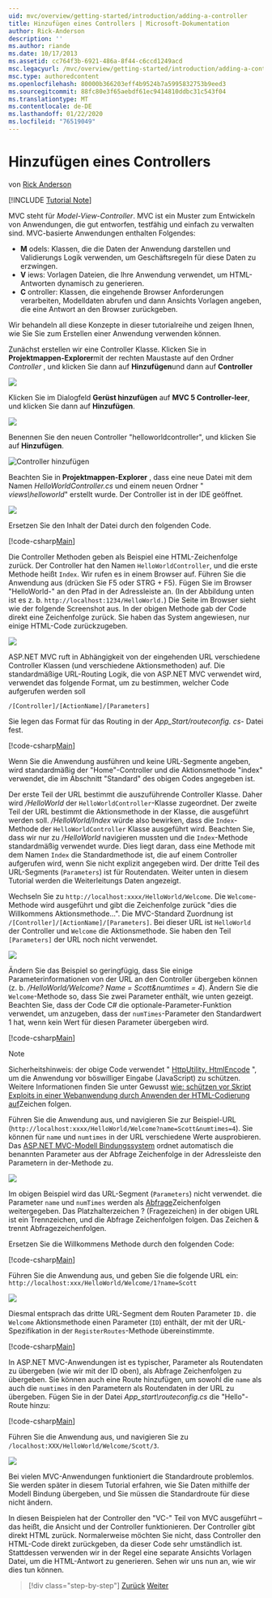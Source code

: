 ```yaml
---
uid: mvc/overview/getting-started/introduction/adding-a-controller
title: Hinzufügen eines Controllers | Microsoft-Dokumentation
author: Rick-Anderson
description: ''
ms.author: riande
ms.date: 10/17/2013
ms.assetid: cc764f3b-6921-486a-8f44-c6ccd1249acd
msc.legacyurl: /mvc/overview/getting-started/introduction/adding-a-controller
msc.type: authoredcontent
ms.openlocfilehash: 80000b366203eff4b9524b7a5995832753b9eed3
ms.sourcegitcommit: 88fc80e3f65aebdf61ec9414810ddbc31c543f04
ms.translationtype: MT
ms.contentlocale: de-DE
ms.lasthandoff: 01/22/2020
ms.locfileid: "76519049"
---
```

# <a name="adding-a-controller"></a>Hinzufügen eines Controllers

von [Rick Anderson]((https://twitter.com/RickAndMSFT))

[!INCLUDE [Tutorial Note](index.md)]

MVC steht für *Model-View-Controller*. MVC ist ein Muster zum Entwickeln von Anwendungen, die gut entworfen, testfähig und einfach zu verwalten sind. MVC-basierte Anwendungen enthalten Folgendes:

- **M** odels: Klassen, die die Daten der Anwendung darstellen und Validierungs Logik verwenden, um Geschäftsregeln für diese Daten zu erzwingen.
- **V** iews: Vorlagen Dateien, die Ihre Anwendung verwendet, um HTML-Antworten dynamisch zu generieren.
- **C** ontroller: Klassen, die eingehende Browser Anforderungen verarbeiten, Modelldaten abrufen und dann Ansichts Vorlagen angeben, die eine Antwort an den Browser zurückgeben.

Wir behandeln all diese Konzepte in dieser tutorialreihe und zeigen Ihnen, wie Sie Sie zum Erstellen einer Anwendung verwenden können.

Zunächst erstellen wir eine Controller Klasse. Klicken Sie in **Projektmappen-Explorer**mit der rechten Maustaste auf den Ordner *Controller* , und klicken Sie dann auf **Hinzufügen**und dann auf **Controller**

![](adding-a-controller/_static/image1.png)

Klicken Sie im Dialogfeld **Gerüst hinzufügen** auf **MVC 5 Controller-leer**, und klicken Sie dann auf **Hinzufügen**.

![](adding-a-controller/_static/image2.png)  

Benennen Sie den neuen Controller "helloworldcontroller", und klicken Sie auf **Hinzufügen**.

![Controller hinzufügen](adding-a-controller/_static/image3.png)

Beachten Sie in **Projektmappen-Explorer** , dass eine neue Datei mit dem Namen *HelloWorldController.cs* und einem neuen Ordner " *views\helloworld*" erstellt wurde. Der Controller ist in der IDE geöffnet.

![](adding-a-controller/_static/image4.png)

Ersetzen Sie den Inhalt der Datei durch den folgenden Code.

[!code-csharp[Main](adding-a-controller/samples/sample1.cs)]

Die Controller Methoden geben als Beispiel eine HTML-Zeichenfolge zurück. Der Controller hat den Namen `HelloWorldController`, und die erste Methode heißt `Index`. Wir rufen es in einem Browser auf. Führen Sie die Anwendung aus (drücken Sie F5 oder STRG + F5). Fügen Sie im Browser &quot;HelloWorld-&quot; an den Pfad in der Adressleiste an. (In der Abbildung unten ist es z. b. `http://localhost:1234/HelloWorld.`) Die Seite im Browser sieht wie der folgende Screenshot aus. In der obigen Methode gab der Code direkt eine Zeichenfolge zurück. Sie haben das System angewiesen, nur einige HTML-Code zurückzugeben.

![](adding-a-controller/_static/image5.png)

ASP.NET MVC ruft in Abhängigkeit von der eingehenden URL verschiedene Controller Klassen (und verschiedene Aktionsmethoden) auf. Die standardmäßige URL-Routing Logik, die von ASP.NET MVC verwendet wird, verwendet das folgende Format, um zu bestimmen, welcher Code aufgerufen werden soll

`/[Controller]/[ActionName]/[Parameters]`

Sie legen das Format für das Routing in der *App\_Start/routeconfig. cs-* Datei fest.

[!code-csharp[Main](adding-a-controller/samples/sample2.cs?highlight=7-8)]

Wenn Sie die Anwendung ausführen und keine URL-Segmente angeben, wird standardmäßig der "Home"-Controller und die Aktionsmethode "index" verwendet, die im Abschnitt "Standard" des obigen Codes angegeben ist.

Der erste Teil der URL bestimmt die auszuführende Controller Klasse. Daher wird */HelloWorld* der `HelloWorldController`-Klasse zugeordnet. Der zweite Teil der URL bestimmt die Aktionsmethode in der Klasse, die ausgeführt werden soll. */HelloWorld/Index* würde also bewirken, dass die `Index`-Methode der `HelloWorldController` Klasse ausgeführt wird. Beachten Sie, dass wir nur zu */HelloWorld* navigieren mussten und die `Index`-Methode standardmäßig verwendet wurde. Dies liegt daran, dass eine Methode mit dem Namen `Index` die Standardmethode ist, die auf einem Controller aufgerufen wird, wenn Sie nicht explizit angegeben wird. Der dritte Teil des URL-Segments (`Parameters`) ist für Routendaten. Weiter unten in diesem Tutorial werden die Weiterleitungs Daten angezeigt.

Wechseln Sie zu `http://localhost:xxxx/HelloWorld/Welcome`. Die `Welcome`-Methode wird ausgeführt und gibt die Zeichenfolge zurück &quot;dies die Willkommens Aktionsmethode...&quot;. Die MVC-Standard Zuordnung ist `/[Controller]/[ActionName]/[Parameters]`. Bei dieser URL ist `HelloWorld` der Controller und `Welcome` die Aktionsmethode. Sie haben den Teil `[Parameters]` der URL noch nicht verwendet.

![](adding-a-controller/_static/image6.png)

Ändern Sie das Beispiel so geringfügig, dass Sie einige Parameterinformationen von der URL an den Controller übergeben können (z. b. */HelloWorld/Welcome? Name = Scott&amp;numtimes = 4*). Ändern Sie die `Welcome`-Methode so, dass Sie zwei Parameter enthält, wie unten gezeigt. Beachten Sie, dass der Code C# die optionale-Parameter-Funktion verwendet, um anzugeben, dass der `numTimes`-Parameter den Standardwert 1 hat, wenn kein Wert für diesen Parameter übergeben wird.

[!code-csharp[Main](adding-a-controller/samples/sample3.cs)]

> [!NOTE]
> Sicherheitshinweis: der obige Code verwendet " [HttpUtility. HtmlEncode](https://msdn.microsoft.com/library/ee360286(v=vs.110).aspx) ", um die Anwendung vor böswilliger Eingabe (JavaScript) zu schützen. Weitere Informationen finden Sie unter Gewusst [wie: schützen vor Skript Exploits in einer Webanwendung durch Anwenden der HTML-Codierung auf](https://msdn.microsoft.com/library/a2a4yykt(v=vs.100).aspx)Zeichen folgen.

 Führen Sie die Anwendung aus, und navigieren Sie zur Beispiel-URL (`http://localhost:xxxx/HelloWorld/Welcome?name=Scott&numtimes=4`). Sie können für `name` und `numtimes` in der URL verschiedene Werte ausprobieren. Das [ASP.NET MVC-Modell Bindungssystem](http://odetocode.com/Blogs/scott/archive/2009/04/27/6-tips-for-asp-net-mvc-model-binding.aspx) ordnet automatisch die benannten Parameter aus der Abfrage Zeichenfolge in der Adressleiste den Parametern in der-Methode zu.

![](adding-a-controller/_static/image7.png)

Im obigen Beispiel wird das URL-Segment (`Parameters`) nicht verwendet. die Parameter `name` und `numTimes` werden als [Abfrage](http://en.wikipedia.org/wiki/Query_string)Zeichenfolgen weitergegeben. Das Platzhalterzeichen ? (Fragezeichen) in der obigen URL ist ein Trennzeichen, und die Abfrage Zeichenfolgen folgen. Das Zeichen &amp; trennt Abfragezeichenfolgen.

Ersetzen Sie die Willkommens Methode durch den folgenden Code:

[!code-csharp[Main](adding-a-controller/samples/sample4.cs)]

Führen Sie die Anwendung aus, und geben Sie die folgende URL ein: `http://localhost:xxx/HelloWorld/Welcome/1?name=Scott`

![](adding-a-controller/_static/image8.png)

Diesmal entsprach das dritte URL-Segment dem Routen Parameter `ID.` die `Welcome` Aktionsmethode einen Parameter (`ID`) enthält, der mit der URL-Spezifikation in der `RegisterRoutes`-Methode übereinstimmte.

[!code-csharp[Main](adding-a-controller/samples/sample5.cs?highlight=7)]

In ASP.NET MVC-Anwendungen ist es typischer, Parameter als Routendaten zu übergeben (wie wir mit der ID oben), als Abfrage Zeichenfolgen zu übergeben. Sie können auch eine Route hinzufügen, um sowohl die `name` als auch die `numtimes` in den Parametern als Routendaten in der URL zu übergeben. Fügen Sie in der Datei *App\_start\routeconfig.cs* die "Hello"-Route hinzu:

[!code-csharp[Main](adding-a-controller/samples/sample6.cs?highlight=13-16)]

Führen Sie die Anwendung aus, und navigieren Sie zu `/localhost:XXX/HelloWorld/Welcome/Scott/3`.

![](adding-a-controller/_static/image9.png)

Bei vielen MVC-Anwendungen funktioniert die Standardroute problemlos. Sie werden später in diesem Tutorial erfahren, wie Sie Daten mithilfe der Modell Bindung übergeben, und Sie müssen die Standardroute für diese nicht ändern.

In diesen Beispielen hat der Controller den &quot;VC-&quot; Teil von MVC ausgeführt – das heißt, die Ansicht und der Controller funktionieren. Der Controller gibt direkt HTML zurück. Normalerweise möchten Sie nicht, dass Controller den HTML-Code direkt zurückgeben, da dieser Code sehr umständlich ist. Stattdessen verwenden wir in der Regel eine separate Ansichts Vorlagen Datei, um die HTML-Antwort zu generieren. Sehen wir uns nun an, wie wir dies tun können.

> [!div class="step-by-step"]
> [Zurück](getting-started.md)
> [Weiter](adding-a-view.md)

